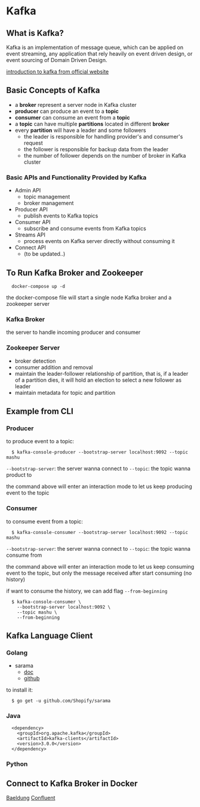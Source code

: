 # Kafka

## What is Kafka?

Kafka is an implementation of message queue, which can be applied on event
streaming, any application that rely heavily on event driven design, or event
sourcing of Domain Driven Design.

[introduction to kafka from official website](https://kafka.apache.org/intro)

## Basic Concepts of Kafka
- a **broker** represent a server node in Kafka cluster
- **producer** can produce an event to a **topic**
- **consumer** can consume an event from a **topic**
- a **topic** can have multiple **partitions** located in different **broker**
- every **partition** will have a leader and some followers
  - the leader is responsible for handling provider's and consumer's request
  - the follower is responsible for backup data from the leader
  - the number of follower depends on the number of broker in Kafka cluster

### Basic APIs and Functionality Provided by Kafka
- Admin API
  - topic management
  - broker management
- Producer API
  - publish events to Kafka topics
- Consumer API
  - subscribe and consume events from Kafka topics
- Streams API
  - process events on Kafka server directly without consuming it
- Connect API
  - (to be updated..)


## To Run Kafka Broker and Zookeeper
```
  docker-compose up -d
```
the docker-compose file will start a single node Kafka broker and a zookeeper
server

### Kafka Broker

the server to handle incoming producer and consumer

### Zookeeper Server

- broker detection
- consumer addition and removal
- maintain the leader-follower relationship of partition, that is, if a leader
  of a partition dies, it will hold an election to select a new follower as
  leader
- maintain metadata for topic and partition
  
## Example from CLI

### Producer

to produce event to a topic:
```
  $ kafka-console-producer --bootstrap-server localhost:9092 --topic mashu
```
`--bootstrap-server`: the server wanna connect to
`--topic`: the topic wanna product to

the command above will enter an interaction mode to let us keep producing event
to the topic

### Consumer

to consume event from a topic:
```
  $ kafka-console-consumer --bootstrap-server localhost:9092 --topic mashu
```
`--bootstrap-server`: the server wanna connect to
`--topic`: the topic wanna consume from

the command above will enter an interaction mode to let us keep consuming event
to the topic, but only the message received after start consuming (no history)

if want to consume the history, we can add flag `--from-beginning`
```
  $ kafka-console-consumer \
    --bootstrap-server localhost:9092 \
    --topic mashu \
    --from-beginning
```

## Kafka Language Client

### Golang
- sarama
  - [doc](https://pkg.go.dev/github.com/Shopify/sarama#section-readme)
  - [github](https://github.com/Shopify/sarama)

to install it:
```
  $ go get -u github.com/Shopify/sarama
```

### Java
```
  <dependency>
    <groupId>org.apache.kafka</groupId>
    <artifactId>kafka-clients</artifactId>
    <version>3.0.0</version>
  </dependency>
```

### Python


## Connect to Kafka Broker in Docker

[Baeldung](https://www.baeldung.com/kafka-docker-connection)
[Confluent](https://www.confluent.io/blog/kafka-client-cannot-connect-to-broker-on-aws-on-docker-etc/)